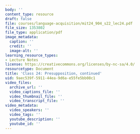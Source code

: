 ```yaml
---
body: ''
content_type: resource
draft: false
file: courses/language-acquisition/mit24_904_s22_lec24.pdf
file_size: 1353802
file_type: application/pdf
image_metadata:
  caption: ''
  credit: ''
  image-alt: ''
learning_resource_types:
- Lecture Notes
license: https://creativecommons.org/licenses/by-nc-sa/4.0/
resourcetype: Document
title: 'Class 24: Presupposition, continued'
uid: 9aec539f-5911-44ea-9d6a-e55fe5bb08c1
video_files:
  archive_url: ''
  video_captions_file: ''
  video_thumbnail_file: ''
  video_transcript_file: ''
video_metadata:
  video_speakers: ''
  video_tags: ''
  youtube_description: ''
  youtube_id: ''
---
```

